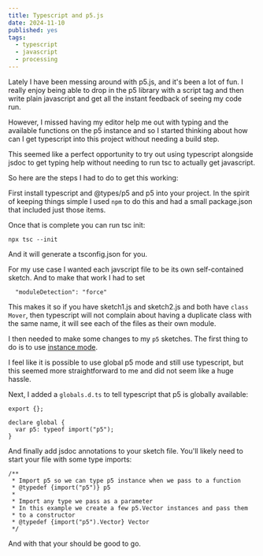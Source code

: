 ```yaml
---
title: Typescript and p5.js
date: 2024-11-10
published: yes
tags:
  - typescript
  - javascript
  - processing
---
```


Lately I have been messing around with p5.js, and it's been a lot of fun. I
really enjoy being able to drop in the p5 library with a script tag and then
write plain javascript and get all the instant feedback of seeing my code run.

However, I missed having my editor help me out with typing and the available
functions on the p5 instance and so I started thinking about how can I get
typescript into this project without needing a build step.

This seemed like a perfect opportunity to try out using typescript alongside
jsdoc to get typing help without needing to run tsc to actually get javascript.

So here are the steps I had to do to get this working:

First install typescript and @types/p5 and p5 into your project. In the spirit
of keeping things simple I used `npm` to do this and had a small package.json
that included just those items.

Once that is complete you can run tsc init:

```
npx tsc --init
```

And it will generate a tsconfig.json for you.

For my use case I wanted each javscript file to be its own self-contained
sketch. And to make that work I had to set

```
  "moduleDetection": "force"
```

This makes it so if you have sketch1.js and sketch2.js and both have
`class Mover`, then typescript will not complain about having a duplicate class
with the same name, it will see each of the files as their own module.

I then needed to make some changes to my `p5` sketches. The first thing to do is
to use
[instance mode](https://github.com/processing/p5.js/wiki/Global-and-instance-mode).

I feel like it is possible to use global p5 mode and still use typescript, but
this seemed more straightforward to me and did not seem like a huge hassle.

Next, I added a `globals.d.ts` to tell typescript that p5 is globally available:

```
export {};

declare global {
  var p5: typeof import("p5");
}
```

And finally add jsdoc annotations to your sketch file. You'll likely need to
start your file with some type imports:

```
/**
 * Import p5 so we can type p5 instance when we pass to a function
 * @typedef {import("p5")} p5
 *
 * Import any type we pass as a parameter
 * In this example we create a few p5.Vector instances and pass them
 * to a constructor
 * @typedef {import("p5").Vector} Vector
 */
```

And with that your should be good to go.
